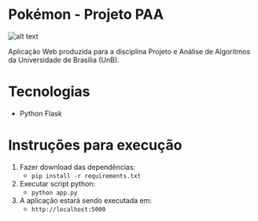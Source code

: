 # Pokémon - Projeto PAA

![alt text](https://github.com/EmanuelFirmino/Pokemon_PAA/blob/main/print.png?raw=true)

Aplicação Web produzida para a disciplina Projeto e Análise de Algoritmos da Universidade de Brasília (UnB).

# Tecnologias

* Python Flask

# Instruções para execução


1. Fazer download das dependências:
   * `pip install -r requirements.txt`
2. Executar script python:
   * `python app.py`
3. A aplicação estará sendo executada em:
   * `http://localhost:5000`